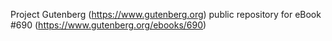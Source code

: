 Project Gutenberg (https://www.gutenberg.org) public repository for eBook #690 (https://www.gutenberg.org/ebooks/690)
